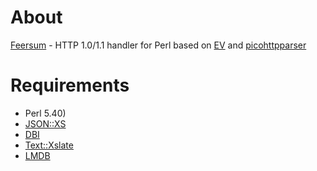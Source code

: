 # About

[Feersum](https://metacpan.org/dist/Feersum) - HTTP 1.0/1.1 handler for Perl based on
[EV](https://metacpan.org/dist/EV) and [picohttpparser](https://github.com/h2o/picohttpparser)

# Requirements

* Perl 5.40)
* [JSON::XS](https://metacpan.org/dist/JSON-XS)
* [DBI](https://metacpan.org/dist/DBI)
* [Text::Xslate](https://metacpan.org/dist/Text-Xslate)
* [LMDB](https://metacpan.org/dist/LMDB_File)
